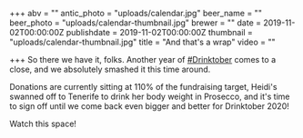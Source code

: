 +++
abv = ""
antic_photo = "uploads/calendar.jpg"
beer_name = ""
beer_photo = "uploads/calendar-thumbnail.jpg"
brewer = ""
date = 2019-11-02T00:00:00Z
publishdate = 2019-11-02T00:00:00Z
thumbnail = "uploads/calendar-thumbnail.jpg"
title = "And that's a wrap"
video = ""

+++
So there we have it, folks. Another year of [#Drinktober](https://www.facebook.com/hashtag/drinktober?epa=HASHTAG) comes to a close, and we absolutely smashed it this time around.

Donations are currently sitting at 110% of the fundraising target, Heidi's swanned off to Tenerife to drink her body weight in Prosecco, and it's time to sign off until we come back even bigger and better for Drinktober 2020!

Watch this space!